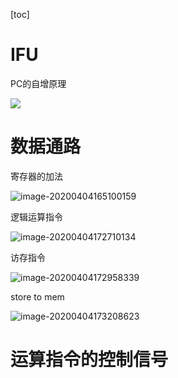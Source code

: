 [toc]



# IFU

PC的自增原理

![](/Users/chenyansong/Documents/note/images/computermk/image-20200404163142632.png)

# 数据通路

寄存器的加法

![image-20200404165100159](/Users/chenyansong/Documents/note/images/computermk/image-20200404165100159.png)

逻辑运算指令

![image-20200404172710134](/Users/chenyansong/Documents/note/images/computermk/image-20200404172710134.png)

访存指令

![image-20200404172958339](/Users/chenyansong/Documents/note/images/computermk/image-20200404172958339.png)

store to mem

![image-20200404173208623](/Users/chenyansong/Documents/note/images/computermk/image-20200404173208623.png)



# 运算指令的控制信号













